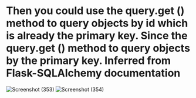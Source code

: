 <h1>Then you could use the query.get () method to query objects by id which is already the primary key. Since the query.get () method to query objects by the primary key. Inferred from Flask-SQLAlchemy documentation</h1>

![Screenshot (353)](https://user-images.githubusercontent.com/89120960/204616305-f40cddaa-71c8-404e-8196-271b131a19da.png)
![Screenshot (354)](https://user-images.githubusercontent.com/89120960/204616317-3f6571c0-aaf2-409a-8002-b90a02052029.png)
